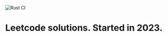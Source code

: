 ![Rust CI](https://github.com/zveroboy/leetcode-2023-rs/actions/workflows/ci.yml/badge.svg)

# Leetcode solutions. Started in 2023.